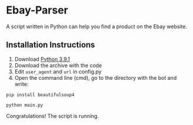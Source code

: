 # Ebay-Parser

A script written in Python can help you find a product on the Ebay website.

## Installation Instructions

1. Download [Python 3.9.1](https://www.python.org/ftp/python/3.9.5/python-3.9.5-amd64.exe)
2. Download the archive with the code
3. Edit `user_agent` and `url` in config.py
4. Open the command line (cmd), go to the directory with the bot and write:
```
pip install beautifulsoup4
```
```
python main.py
```
Congratulations! The script is running.
